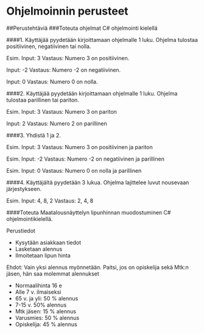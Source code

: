 # Ohjelmoinnin perusteet
##Perustehtäviä
###Toteuta ohjelmat C# ohjelmointi kielellä

####1. Käyttäjää pyydetään kirjoittamaan ohjelmalle 1 luku. 
Ohjelma tulostaa positiivinen, negatiivinen tai nolla.

Esim.
Input: 3
Vastaus: Numero 3 on positiivinen.

Input: -2
Vastaus: Numero -2 on negatiivinen.

Input: 0
Vastaus: Numero 0 on nolla.

####2. Käyttäjää pyydetään kirjoittamaan ohjelmalle 1 luku. 
Ohjelma tulostaa parillinen tai pariton.

Esim.
Input: 3
Vastaus: Numero 3 on pariton

Input: 2
Vastaus: Numero 2 on parillinen

####3. Yhdistä 1 ja 2.

Esim.
Input: 3
Vastaus: Numero 3 on positiivinen ja pariton

Esim.
Input: -2
Vastaus: Numero -2 on negatiivinen ja parillinen

Esim.
Input: 0
Vastaus: Numero 0 on nolla ja parillinen

####4. Käyttäjältä pyydetään 3 lukua.
Ohjelma lajittelee luvut nousevaan järjestykseen.

Esim.
Input: 4, 8, 2
Vastaus: 2, 4, 8

####Toteuta Maatalousnäyttelyn lipunhinnan muodostuminen C# ohjelmointikielellä.

Perustiedot
- Kysytään asiakkaan tiedot
- Lasketaan alennus
- Ilmoitetaan lipun hinta

Ehdot: Vain yksi alennus myönnetään. 
Paitsi, jos on opiskelija sekä Mtk:n jäsen, hän saa molemmat alennukset

- Normaalihinta 16 e
- Alle 7 v. ilmaiseksi
- 65 v. ja yli: 50 % alennus
- 7-15 v. 50% alennus
- Mtk jäsen: 15 % alennus
- Varusmies: 50 % alennus
- Opiskelija: 45 % alennus
